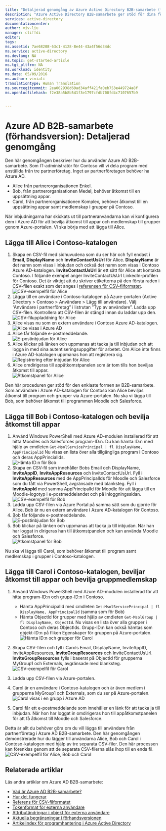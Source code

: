 ```yaml
---
title: "Detaljerad genomgång av Azure Active Directory B2B-samarbete (förhandsversion) | Microsoft Docs"
description: "Azure Active Directory B2B-samarbete ger stöd för dina företagsomfattande relationer genom att tilldela affärspartner selektiv åtkomst till dina affärsprogram"
services: active-directory
documentationcenter: 
author: viv-liu
manager: cliffdi
editor: 
tags: 
ms.assetid: 7ae68208-63c1-4128-8e44-43a4f56d34dc
ms.service: active-directory
ms.devlang: NA
ms.topic: get-started-article
ms.tgt_pltfrm: NA
ms.workload: identity
ms.date: 05/09/2016
ms.author: viviali
translationtype: Human Translation
ms.sourcegitcommit: 2ea002938d69ad34aff421fa0eb753e449724a8f
ms.openlocfilehash: f2e38a5b8b541f3e1797cfdb700fd4c7107657b9


---
```

# <a name="azure-ad-b2b-collaboration-preview-detailed-walkthrough"></a>Azure AD B2B-samarbete (förhandsversion): Detaljerad genomgång
Den här genomgången beskriver hur du använder Azure AD B2B-samarbete. Som IT-administratör för Contoso vill vi dela program med anställda från tre partnerföretag. Inget av partnerföretagen behöver ha Azure AD.

* Alice från partnerorganisationen Enkel.
* Bob, från partnerorganisationen Medel, behöver åtkomst till en uppsättning appar.
* Carol, från partnerorganisationen Komplex, behöver åtkomst till en uppsättning appar samt medlemskap i grupper på Contoso.

När inbjudningarna har skickats ut till partneranvändarna kan vi konfigurera dem i Azure AD för att bevilja åtkomst till appar och medlemskap till grupper genom Azure-portalen. Vi ska börja med att lägga till Alice.

## <a name="adding-alice-to-the-contoso-directory"></a>Lägga till Alice i Contoso-katalogen
1. Skapa en CSV-fil med sidhuvudena som du ser här och fyll endast i **Email**, **DisplayName** och **InviteContactUsUrl** för Alice. **DisplayName** är det namn som visas i inbjudan och också det namn som visas i Contoso Azure AD-katalogen. **InviteContactUsUrl** är ett sätt för Alice att kontakta Contoso. I följande exempel anger InviteContactUsUrl LinkedIn-profilen för Contoso. Det är viktigt att du skriver etiketterna på den första raden i CSV-filen exakt som det anges i [referensen för CSV-filformatet](active-directory-b2b-references-csv-file-format.md).  
   ![CSV-exempelfil för Alice](./media/active-directory-b2b-detailed-walkthrough/AliceCSV.png)
2. Lägga till en användare i Contoso-katalogen på Azure-portalen (Active Directory > Contoso > Användare > Lägg till användare). Välj ”Användare i partnerföretag” i listrutan ”Typ av användare”. Ladda upp CSV-filen. Kontrollera att CSV-filen är stängd innan du laddar upp den.  
   ![CSV-filuppladdning för Alice](./media/active-directory-b2b-detailed-walkthrough/AliceUpload.png)
3. Alice visas nu som en extern användare i Contoso Azure AD-katalogen.  
   ![Alice visas i Azure AD](./media/active-directory-b2b-detailed-walkthrough/AliceInAD.png)
4. Alice får följande e-postmeddelande.  
   ![E-postinbjudan för Alice](./media/active-directory-b2b-detailed-walkthrough/AliceEmail.png)
5. Alice klickar på länken och uppmanas att tacka ja till inbjudan och att logga in med sina autentiseringsuppgifter för arbetet. Om Alice inte finns i Azure AD-katalogen uppmanas hon att registrera sig.  
   ![Registrering efter inbjudan för Alice](./media/active-directory-b2b-detailed-walkthrough/AliceSignUp.png)
6. Alice omdirigeras till appåtkomstpanelen som är tom tills hon beviljas åtkomst till appar.  
   ![Åtkomstpanel för Alice](./media/active-directory-b2b-detailed-walkthrough/AliceAccessPanel.png)

Den här proceduren ger stöd för den enklaste formen av B2B-samarbete. Som användare i Azure AD-katalogen för Contoso kan Alice beviljas åtkomst till program och grupper via Azure-portalen. Nu ska vi lägga till Bob, som behöver åtkomst till programmen Moodle och Salesforce.

## <a name="adding-bob-to-the-contoso-directory-and-granting-access-to-apps"></a>Lägga till Bob i Contoso-katalogen och bevilja åtkomst till appar
1. Använd Windows PowerShell med Azure AD-modulen installerad för att hitta Moodles och Salesforces program-ID:n. Du kan hämta ID:n med hjälp av cmdleten `Get-MsolServicePrincipal | fl DisplayName, AppPrincipalId` Nu visas en lista över alla tillgängliga program i Contoso och deras AppPrincialIds.  
   ![Hämta ID:n för Bob](./media/active-directory-b2b-detailed-walkthrough/BobPowerShell.png)
2. Skapa en CSV-fil som innehåller Bobs Email och DisplayName, **InviteAppID**, **InviteAppResources** och InviteContactUsUrl. Fyll i **InviteAppResources** med de AppPrincipalIds för Moodle och Salesforce som du fått via PowerShell, avgränsade med blanksteg. Fyll i **InviteAppId** med samma AppPrincipalId för Moodle för att lägga till en Moodle-logotyp i e-postmeddelandet och på inloggningssidan.  
   ![CSV-exempelfil för Bob](./media/active-directory-b2b-detailed-walkthrough/BobCSV.png)
3. Ladda upp CSV-filen via Azure Portal på samma sätt som du gjorde för Alice. Bob är nu en extern användare i Azure AD-katalogen för Contoso.
4. Bob får följande e-postmeddelande.  
   ![E-postinbjudan för Bob](./media/active-directory-b2b-detailed-walkthrough/BobEmail.png)
5. Bob klickar på länken och uppmanas att tacka ja till inbjudan. När han har loggat in dirigeras han till åtkomstpanelen och kan använda Moodle och Salesforce.  
   ![Åtkomstpanel för Bob](./media/active-directory-b2b-detailed-walkthrough/BobAccessPanel.png)

Nu ska vi lägga till Carol, som behöver åtkomst till program samt medlemskap i grupper i Contoso-katalogen.

## <a name="adding-carol-to-the-contoso-directory-granting-access-to-apps-and-giving-group-membership"></a>Lägga till Carol i Contoso-katalogen, beviljar åtkomst till appar och bevilja gruppmedlemskap
1. Använd Windows PowerShell med Azure AD-modulen installerad för att hitta program-ID:n och grupp-ID:n i Contoso.
   
   * Hämta AppPrincipalId med cmdleten `Get-MsolServicePrincipal | fl DisplayName, AppPrincipalId` (samma som för Bob)
   * Hämta ObjectId för grupper med hjälp av cmdleten `Get-MsolGroup | fl DisplayName, ObjectId`. Nu visas en lista över alla grupper i Contoso och deras ObjectIds. Grupp-ID:n kan också hämtas som objekt-ID:n på fliken Egenskaper för gruppen på Azure-portalen.  
     ![Hämta ID:n och grupper för Carol](./media/active-directory-b2b-detailed-walkthrough/CarolPowerShell.png)
2. Skapa CSV-filen och fyll i Carols Email, DisplayName, InviteAppID, InviteAppResources, **InviteGroupResources** och InviteContactUsUrl. **InviteGroupResources** fylls i baserat på ObjectId för grupperna MyGroup1 och Externals, avgränsade med blanksteg.  
   ![CSV-exempelfil för Carol](./media/active-directory-b2b-detailed-walkthrough/CarolCSV.png)
3. Ladda upp CSV-filen via Azure-portalen.
4. Carol är en användare i Contoso-katalogen och är även medlem i grupperna MyGroup1 och Externals, som du ser på Azure-portalen.  
   ![Carol visas i en grupp i Azure AD](./media/active-directory-b2b-detailed-walkthrough/CarolGroup.png)
5. Carol får ett e-postmeddelande som innehåller en länk för att tacka ja till inbjudan. När hon har loggat in omdirigeras hon till appåtkomstpanelen för att få åtkomst till Moodle och Salesforce.  

Detta är allt du behöver göra om du vill lägga till användare från partnerföretag i Azure AD B2B-samarbete. Den här genomgången demonstrerade hur du lägger till användarna Alice, Bob och Carol i Contoso-katalogen med hjälp av tre separata CSV-filer. Den här processen kan förenklas genom att de separata CSV-filerna slås ihop till en enda fil.  
![CSV-exempelfil för Alice, Bob och Carol](./media/active-directory-b2b-detailed-walkthrough/CombinedCSV.png)

## <a name="related-articles"></a>Relaterade artiklar
Läs andra artiklar om Azure AD B2B-samarbete:

* [Vad är Azure AD B2B-samarbete?](active-directory-b2b-what-is-azure-ad-b2b.md)
* [Hur det fungerar](active-directory-b2b-how-it-works.md)
* [Referens för CSV-filformatet](active-directory-b2b-references-csv-file-format.md)
* [Tokenformat för externa användare](active-directory-b2b-references-external-user-token-format.md)
* [Attributändringar i objekt för externa användare](active-directory-b2b-references-external-user-object-attribute-changes.md)
* [Aktuella begränsningar i förhandsversionen](active-directory-b2b-current-preview-limitations.md)
* [Artikelindex för programhantering i Azure Active Directory](active-directory-apps-index.md)




<!--HONumber=Nov16_HO2-->


